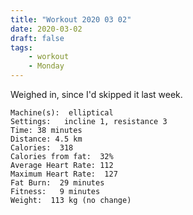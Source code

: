 ```yaml
---
title: "Workout 2020 03 02"
date: 2020-03-02
draft: false
tags: 
    - workout
    - Monday
---
```

Weighed in, since I'd skipped it last week.  

```
Machine(s):  elliptical  
Settings:   incline 1, resistance 3 
Time: 38 minutes  
Distance: 4.5 km 
Calories:  318
Calories from fat:  32%    
Average Heart Rate: 112 
Maximum Heart Rate:  127
Fat Burn:  29 minutes
Fitness:   9 minutes
Weight:  113 kg (no change)
```
